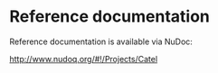 # Reference documentation

Reference documentation is available via NuDoc:

<http://www.nudoq.org/#!/Projects/Catel>

